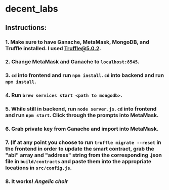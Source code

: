 # decent_labs

## Instructions:

### 1. Make sure to have Ganache, MetaMask, MongoDB, and Truffle installed. I used Truffle@5.0.2.

### 2. Change MetaMask and Ganache to `localhost:8545`.

### 3. `cd` into frontend and run `npm install`. `cd` into backend and run `npm install`.

### 4. Run `brew services start <path to mongodb>`.

### 5. While still in backend, run `node server.js`. `cd` into frontend and run `npm start`. Click through the prompts into MetaMask.

### 6. Grab private key from Ganache and import into MetaMask.

### 7. (If at any point you choose to run ```truffle migrate --reset``` in the frontend in order to update the smart contract, grab the "abi" array and "address" string from the corresponding .json file in `build/contracts` and paste them into the appropriate locations in `src/config.js`.

### 8. It works! *Angelic choir*
